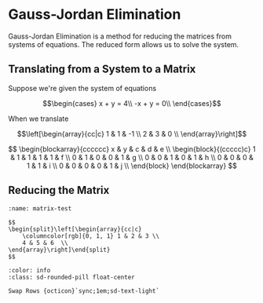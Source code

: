 # Gauss-Jordan Elimination

Gauss-Jordan Elimination is a method for reducing the matrices from systems of equations.  The reduced form allows us to solve the system.

## Translating from a System to a Matrix
Suppose we're given the system of equations

$$\begin{cases}
x + y = 4\\
-x + y = 0\\
\end{cases}$$

When we translate 

$$\left[\begin{array}{cc|c}
    1 & 1 & -1 \\
    2 & 3 & 0  \\
\end{array}\right]$$

$$
\begin{blockarray}{cccccc}
x & y & c & d & e \\
\begin{block}{(ccccc)c}
  1 & 1 & 1 & 1 & 1 & f \\
  0 & 1 & 0 & 0 & 1 & g \\
  0 & 0 & 1 & 0 & 1 & h \\
  0 & 0 & 0 & 1 & 1 & i \\
  0 & 0 & 0 & 0 & 1 & j \\
\end{block}
\end{blockarray}
 $$

## Reducing the Matrix

```{div} live
:name: matrix-test

$$
\begin{split}\left[\begin{array}{cc|c}
    \columncolor[rgb]{0, 1, 1} 1 & 2 & 3 \\
    4 & 5 & 6  \\
\end{array}\right]\end{split}
$$
```

```{button-ref} #
:color: info
:class: sd-rounded-pill float-center

Swap Rows {octicon}`sync;1em;sd-text-light`
```

<script src="../../../_static/vectorious.js">
</script>
<script src="../../../_static/matrix-TeX.js">
</script>
<script src="../../../_static/Matrix Unit/2-gauss-jordan-elimination.js">
</script>